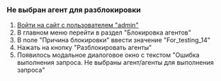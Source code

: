 ### Не выбран агент для разблокировки

1. [Войти на сайт с пользователем "admin"](../../../0.%20Шаги/1.%20Войти%20на%20сайт%20с%20пользователем%20username.md)
1. В главном меню перейти в раздел "Блокировка агентов"
1. В поле "Причина блокировки" ввести значение "For_testing_14"
1. Нажать на кнопку "Разблокировать агенты"
1. Появилось модальное диалоговое окно с текстом "Ошибка выполнения запроса. Не выбраны агент/агенты для выполнения запроса"